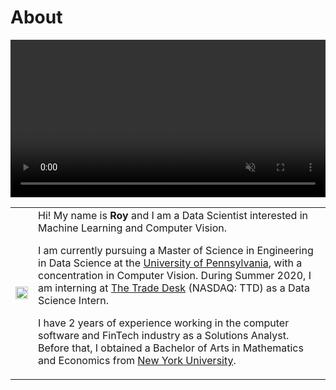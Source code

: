 # About


<video width="100%" playsinline autoplay loop muted>
  <source src="/img/monaco.mov" type="video/mp4">
</video>
</br>

<!---
<image width="250px" style="float: left;margin:12.5px 50px 100px 0px" src="/img/profile.png">

{{< typeit code=python >}}
print("Hello World!")
{{< /typeit >}}

My name is **Roy** and I am a Data Scientist interested in Machine Learning and Computer Vision.

I am currently pursuing a Master of Science in Engineering in Data Science at the [University of Pennsylvania](https://dats.seas.upenn.edu/), with a concentration in Computer Vision. During Summer 2020, I am interning at [The Trade Desk](https://www.thetradedesk.com/) (NASDAQ: TTD) as a Data Science Intern.

I have 2 years of experience working in the computer software and FinTech industry as a Solutions Analyst. Before that, I obtained a Bachelor of Arts in Mathematics and Economics from [New York University](http://www.nyu.edu/).
--->

<table border="0">
 <tr>
    <td><image width="100%" src="/img/head_shot.JPG"></td>
    <td>
Hi! My name is <b>Roy</b> and I am a Data Scientist interested in Machine Learning and Computer Vision.

I am currently pursuing a Master of Science in Engineering in Data Science at the [University of Pennsylvania](https://dats.seas.upenn.edu/), with a concentration in Computer Vision. During Summer 2020, I am interning at [The Trade Desk](https://www.thetradedesk.com/) (NASDAQ: TTD) as a Data Science Intern.

I have 2 years of experience working in the computer software and FinTech industry as a Solutions Analyst. Before that, I obtained a Bachelor of Arts in Mathematics and Economics from [New York University](http://www.nyu.edu/).
	</td>
 </tr>
</table>

